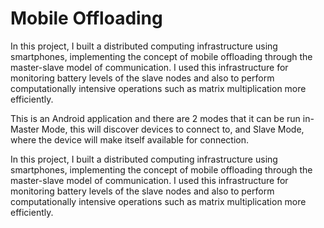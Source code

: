 # Mobile Offloading


In this project, I built a distributed computing infrastructure using smartphones, implementing the concept of mobile offloading through the master-slave model of communication. I used this infrastructure for monitoring battery levels of the slave nodes and also to perform computationally intensive operations such as matrix multiplication more efficiently.

This is an Android application and there are 2 modes that it can be run in- Master Mode, this will discover devices to connect to, and Slave Mode, where the device will make itself available for connection.

In this project, I built a distributed computing infrastructure using smartphones, implementing the concept of mobile offloading through the master-slave model of communication. I used this infrastructure for monitoring battery levels of the slave nodes and also to perform computationally intensive operations such as matrix multiplication more efficiently.
